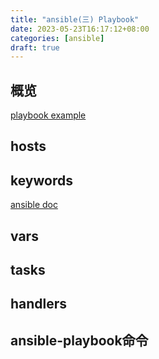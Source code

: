 ```yaml
---
title: "ansible(三) Playbook"
date: 2023-05-23T16:17:12+08:00
categories: [ansible]
draft: true
---
```


## 概览

[playbook example](https://github.com/ansible/ansible/blob/v2.15.0/examples/play.yml)
## hosts
## keywords

[ansible doc](https://docs.ansible.com/ansible/latest/reference_appendices/playbooks_keywords.html#playbook-keywords)
## vars
## tasks
## handlers
## ansible-playbook命令

